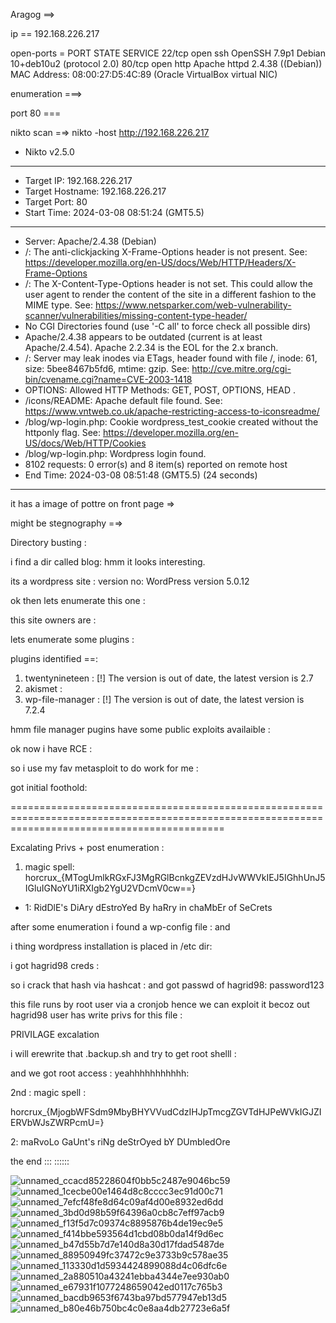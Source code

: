 Aragog   ==> 

ip == 192.168.226.217


open-ports = 
PORT   STATE SERVICE
22/tcp open  ssh      OpenSSH 7.9p1 Debian 10+deb10u2 (protocol 2.0)
80/tcp open  http    Apache httpd 2.4.38 ((Debian))
MAC Address: 08:00:27:D5:4C:89 (Oracle VirtualBox virtual NIC)



enumeration  ===>


port 80  === 

nikto  scan =⇒ 
nikto -host <http://192.168.226.217>
- Nikto v2.5.0
---------------------------------------------------------------------------
+ Target IP:          192.168.226.217
+ Target Hostname:    192.168.226.217
+ Target Port:        80
+ Start Time:         2024-03-08 08:51:24 (GMT5.5)
---------------------------------------------------------------------------
+ Server: Apache/2.4.38 (Debian)
+ /: The anti-clickjacking X-Frame-Options header is not present. See: <https://developer.mozilla.org/en-US/docs/Web/HTTP/Headers/X-Frame-Options>
+ /: The X-Content-Type-Options header is not set. This could allow the user agent to render the content of the site in a different fashion to the MIME type. See: <https://www.netsparker.com/web-vulnerability-scanner/vulnerabilities/missing-content-type-header/>
+ No CGI Directories found (use '-C all' to force check all possible dirs)
+ Apache/2.4.38 appears to be outdated (current is at least Apache/2.4.54). Apache 2.2.34 is the EOL for the 2.x branch.
+ /: Server may leak inodes via ETags, header found with file /, inode: 61, size: 5bee8467b5fd6, mtime: gzip. See: <http://cve.mitre.org/cgi-bin/cvename.cgi?name=CVE-2003-1418>
+ OPTIONS: Allowed HTTP Methods: GET, POST, OPTIONS, HEAD .
+ /icons/README: Apache default file found. See: <https://www.vntweb.co.uk/apache-restricting-access-to-iconsreadme/>
+ /blog/wp-login.php: Cookie wordpress_test_cookie created without the httponly flag. See: <https://developer.mozilla.org/en-US/docs/Web/HTTP/Cookies>
+ /blog/wp-login.php: Wordpress login found.
+ 8102 requests: 0 error(s) and 8 item(s) reported on remote host
+ End Time:           2024-03-08 08:51:48 (GMT5.5) (24 seconds)
---------------------------------------------------------------------------




it has a image of pottre on front page ⇒ 


might be stegnography   =⇒ 







Directory busting : 




i find a dir called blog:  hmm it looks interesting. 


its a wordpress site :      version no: WordPress version 5.0.12




ok then lets enumerate this one : 

this site owners are  : 


lets enumerate some plugins : 

plugins identified ==: 

1.  twentynineteen : [!] The version is out of date, the latest version is 2.7
2.  akismet   :  
3. wp-file-manager :   [!] The version is out of date, the latest version is 7.2.4




hmm   file manager pugins have some public exploits availaible :

ok now i have RCE : 




so i use my fav metasploit to do work for me : 



got initial foothold: 


=================================================================================================================================================



Excalating Privs  +  post enumeration  :







1.    magic  spell: 
horcrux_{MTogUmlkRGxFJ3MgRGlBcnkgZEVzdHJvWWVkIEJ5IGhhUnJ5IGluIGNoYU1iRXIgb2YgU2VDcmV0cw==}
-  1: RidDlE's DiAry dEstroYed By haRry in chaMbEr of SeCrets



after some enumeration i found a wp-config file :  and 




i thing wordpress installation is placed in /etc  dir: 






i got hagrid98  creds  : 




so i crack that hash via hashcat :   and got passwd of 
hagrid98: password123



this file runs  by root user via a cronjob
hence we can exploit it becoz out hagrid98 user has write privs for this file :


PRIVILAGE excalation

i will erewrite that .backup.sh     and try to get root shelll : 


and we got root access :  yeahhhhhhhhhhh: 






2nd : magic spell :

 horcrux_{MjogbWFSdm9MbyBHYVVudCdzIHJpTmcgZGVTdHJPeWVkIGJZIERVbWJsZWRPcmU=}
 
 2: maRvoLo GaUnt's riNg deStrOyed bY DUmbledOre
 
 
 
 
 
 
 the end ::: ::::::






![unnamed_ccacd85228604f0bb5c2487e9046bc59](unnamed_ccacd85228604f0bb5c2487e9046bc59.png)
![unnamed_1cecbe00e1464d8c8cccc3ec91d00c71](unnamed_1cecbe00e1464d8c8cccc3ec91d00c71.png)
![unnamed_7efcf48fe8d64c09af4d00e8932ed6dd](unnamed_7efcf48fe8d64c09af4d00e8932ed6dd.png)
![unnamed_3bd0d98b59f64396a0cb8c7eff97acb9](unnamed_3bd0d98b59f64396a0cb8c7eff97acb9.png)
![unnamed_f13f5d7c09374c8895876b4de19ec9e5](unnamed_f13f5d7c09374c8895876b4de19ec9e5.png)
![unnamed_f414bbe593564d1cbd08b0da14f9d6ec](unnamed_f414bbe593564d1cbd08b0da14f9d6ec.png)
![unnamed_b47d55b7d7e140d8a30d17fdad5487de](unnamed_b47d55b7d7e140d8a30d17fdad5487de.png)
![unnamed_88950949fc37472c9e3733b9c578ae35](unnamed_88950949fc37472c9e3733b9c578ae35.png)
![unnamed_113330d1d5934424899088d4c06dfc6e](unnamed_113330d1d5934424899088d4c06dfc6e.png)
![unnamed_2a880510a43241ebba4344e7ee930ab0](unnamed_2a880510a43241ebba4344e7ee930ab0.png)
![unnamed_e67931f1077248659042ed0117c765b3](unnamed_e67931f1077248659042ed0117c765b3.png)
![unnamed_bacdb9653f6743ba97bd577947eb13d5](unnamed_bacdb9653f6743ba97bd577947eb13d5.png)
![unnamed_b80e46b750bc4c0e8aa4db27723e6a5f](unnamed_b80e46b750bc4c0e8aa4db27723e6a5f.png)
